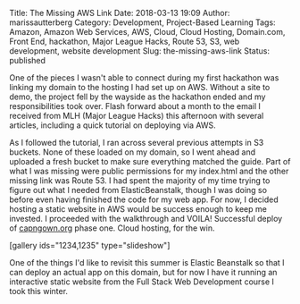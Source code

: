 Title: The Missing AWS Link
Date: 2018-03-13 19:09
Author: marissautterberg
Category: Development, Project-Based Learning
Tags: Amazon, Amazon Web Services, AWS, Cloud, Cloud Hosting, Domain.com, Front End, hackathon, Major League Hacks, Route 53, S3, web development, website development
Slug: the-missing-aws-link
Status: published

One of the pieces I wasn't able to connect during my first hackathon was
linking my domain to the hosting I had set up on AWS. Without a site to
demo, the project fell by the wayside as the hackathon ended and my
responsibilities took over. Flash forward about a month to the email I
received from MLH (Major League Hacks) this afternoon with several
articles, including a quick tutorial on deploying via AWS.

As I followed the tutorial, I ran across several previous attempts in S3
buckets. None of these loaded on my domain, so I went ahead and uploaded
a fresh bucket to make sure everything matched the guide. Part of what I
was missing were public permissions for my index.html and the other
missing link was Route 53. I had spent the majority of my time trying to
figure out what I needed from ElasticBeanstalk, though I was doing so
before even having finished the code for my web app. For now, I decided
hosting a static website in AWS would be success enough to keep me
invested. I proceeded with the walkthrough and VOILA! Successful deploy
of [capngown.org](http://capngown.org) phase one. Cloud hosting, for the
win.

\[gallery ids="1234,1235" type="slideshow"\]

One of the things I'd like to revisit this summer is Elastic Beanstalk
so that I can deploy an actual app on this domain, but for now I have it
running an interactive static website from the Full Stack Web
Development course I took this winter.
